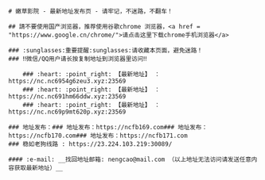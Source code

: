     # 嫩草影院 - 最新地址发布页 - 请牢记，不迷路，不翻车！

    ## 請不要使用国产浏览器，推荐使用谷歌chrome 浏览器，<a href = "https://www.google.cn/chrome/">请点击这里下载chrome手机浏览器</a>

    ### :sunglasses:重要提醒:sunglasses:请收藏本页面，避免迷路！
    ### ‼️微信/QQ用户请长按复制地址到浏览器里访问‼️

        ### :heart: :point_right: 【最新地址】 ：https://nc.nc6954g6zeu3.xyz:23569
        ### :heart: :point_right: 【最新地址】 ：https://nc.nc691hm66ddw.xyz:23569
        ### :heart: :point_right: 【最新地址】 ：https://nc.nc69p9mt620p.xyz:23569
    
    ### 地址发布：### 地址发布：https://ncfb169.com### 地址发布：https://ncfb170.com### 地址发布：https://ncfb171.com
    ### 稳如老狗线路 : https://23.224.103.219:30089/

    #### :e-mail: __找回地址邮箱: nengcao@mail.com （以上地址无法访问请发送任意内容获取最新地址）__
    
